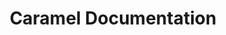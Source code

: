 ---
title: Caramel Documentation

toc_footers:
    - <a href='ApiDocs'>Api Documentation</a>
    - <a href='https://github.com/hvlmnns/Caramel'>download caramel</a>
    - <a href='https://github.com/hvlmnns/Caramel/fork'>fork caramel</a>

includes:
    - intro
    - setup
    - syntax

search: true
---